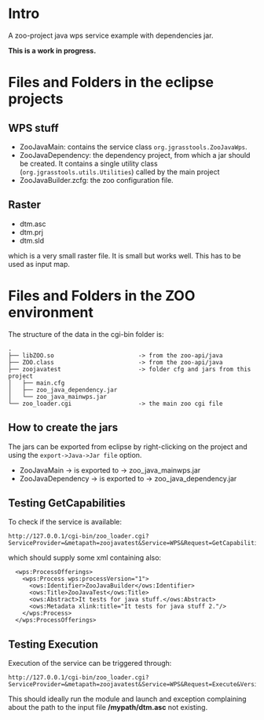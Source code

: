 Intro
========================

A zoo-project java wps service example with dependencies jar.

**This is a work in progress.**

Files and Folders in the eclipse projects
=============================================

WPS stuff
-----------

* ZooJavaMain: contains the service class ```org.jgrasstools.ZooJavaWps```.
* ZooJavaDependency: the dependency project, from which a jar should be created. It contains a single utility class (```org.jgrasstools.utils.Utilities```) called by the main project
* ZooJavaBuilder.zcfg: the zoo configuration file.


Raster
---------

* dtm.asc
* dtm.prj
* dtm.sld

which is a very small raster file. It is small but works well. This
has to be used as input map.

Files and Folders in the ZOO environment
============================================

The structure of the data in the cgi-bin folder is:
```
.
├── libZOO.so                        -> from the zoo-api/java
├── ZOO.class                        -> from the zoo-api/java
├── zoojavatest                      -> folder cfg and jars from this project
│   ├── main.cfg
│   ├── zoo_java_dependency.jar
│   └── zoo_java_mainwps.jar
└── zoo_loader.cgi                   -> the main zoo cgi file
```

How to create the jars
--------------------------
The jars can be exported from eclipse by right-clicking on the project and using the ```export->Java->Jar file``` option.

* ZooJavaMain -> is exported to -> zoo_java_mainwps.jar
* ZooJavaDependency -> is exported to -> zoo_java_dependency.jar

Testing GetCapabilities
---------------------------------

To check if the service is available:
```
http://127.0.0.1/cgi-bin/zoo_loader.cgi?ServiceProvider=&metapath=zoojavatest&Service=WPS&Request=GetCapabilities&Version=1.0.0
```
which should supply some xml containing also:
```
  <wps:ProcessOfferings>
    <wps:Process wps:processVersion="1">
      <ows:Identifier>ZooJavaBuilder</ows:Identifier>
      <ows:Title>ZooJavaTest</ows:Title>
      <ows:Abstract>It tests for java stuff.</ows:Abstract>
      <ows:Metadata xlink:title="It tests for java stuff 2."/>
    </wps:Process>
  </wps:ProcessOfferings>
  ```

Testing Execution
------------------------

Execution of the service can be triggered through:
```
http://127.0.0.1/cgi-bin/zoo_loader.cgi?ServiceProvider=&metapath=zoojavatest&Service=WPS&Request=Execute&Version=1.0.0&Identifier=ZooJavaBuilder&DataInputs=inPath=/mypath/dtm.asc
```

This should ideally run the module and launch and exception complaining about the path to the input file **/mypath/dtm.asc** not existing.




